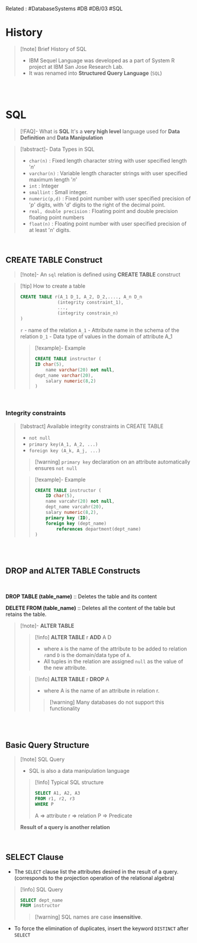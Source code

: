 
Related : #DatabaseSystems #DB #DB/03 #SQL

# History
>[!note] Brief History of SQL
>- IBM Sequel Language was developed as a  part of System R project at IBM San Jose Research Lab.
>- It was renamed into **Structured Query Language** (`SQL`)

<br>
<br>

# SQL
>[!FAQ]- What is **SQL**
>It's a **very high level** language used for **Data Definition** and **Data Manipulation**

>[!abstract]- Data Types in SQL
>- `char(n)` : Fixed length character string with user specified length '*n*'
>- `varchar(n)` : Variable length character strings with user specified maximum length '*n*'
>- `int` : Integer
>- `smallint` : Small integer.
>- `numeric(p,d)` : Fixed point number with user specified precision of '*p*' digits, with '*d*' digits to the right of the decimal point.
>- `real, double precision` : Floating point and double precision floating point numbers
>- `float(n)` : Floating point number with user specified precision of at least '*n*' digits.

<br>

## CREATE TABLE Construct
>[!note]- An `sql` relation is defined using **CREATE TABLE** construct

> [!tip] How to create a table 
> ```sql
> CREATE TABLE r(A_1 D_1, A_2, D_2,...., A_n D_n
> 				(integrity constraint_1),
> 				...,
> 				(integrity constrain_n)
> )
> ```
>`r` - name of the relation
>`A_1` - Attribute name in the schema of the relation
> `D_1` - Data type of values in the domain of attribute A_1
> 
> > [!example]- Example
> > ```sql
> > CREATE TABLE instructor (
> >	ID char(5),
> > 	name varchar(20) not null,
> >	dept_name varchar(20),
> > 	salary numeric(8,2)
> >)
>> ```

<br>

### Integrity constraints
>[!abstract] Available integrity constraints in CREATE TABLE
>- `not null`
>- `primary key(A_1, A_2, ...)`
>- `foreign key (A_k, A_j, ...)`
>
>>[!warning] `primary key` declaration on an attribute automatically ensures `not null`
>
>
 >>[!example]- Example
 >>```sql
 >>	CREATE TABLE instructor (
 >>		ID char(5),
 >>		name varcahr(20) not null,
 >>		dept_name varcahr(20),			
 >>		salary numeric(8,2),
 >>		primary key (ID),
 >>		foreign key (dept_name)
 >>			references department(dept_name)
 >>	)
 >>```

<br>
<br>

## DROP and ALTER TABLE Constructs

<br>


**DROP TABLE (table_name)** ::  Deletes the table and its content

**DELETE FROM (table_name)** ::  Deletes all the content of the table but retains the table.

>[!note]- **ALTER TABLE**
>>[!info] **ALTER TABLE** r **ADD** A D
>>- where `A` is the name of the attribute to be added to relation `r`and `D` is the domain/data type of `A`.
>>- All tuples in the relation are assigned `null` as the value of the new attribute.
>
>>[!info] **ALTER TABLE** r **DROP** A
>>- where A is the name of an attribute in relation r.
>>> [!warning] Many databases do not support this functionality

<br>
<br>

## Basic Query Structure

>[!note] SQL Query
>
>- SQL is also a data manipulation language
>>[!info] Typical SQL structure
>>```SQL
>>SELECT A1, A2, A3
>>FROM r1, r2, r3
>>WHERE P
>>```
>>A => attribute
>>r => relation
>>P => Predicate
>
>**Result of a query is another relation**

<br>

## SELECT Clause
- The `SELECT` clause list the attributes desired in the result of a query. (corresponds to the projection operation of the relational algebra)

>[!info] SQL Query
>```SQL
>SELECT dept_name
>FROM instructor
>```
>
>>[!warning] SQL names are case **insensitive**.

- To force the elimination of duplicates, insert the keyword `DISTINCT` after `SELECT`